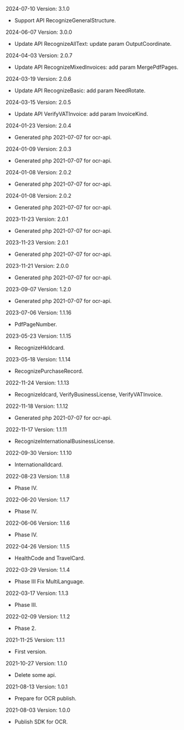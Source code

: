 2024-07-10 Version: 3.1.0
- Support API RecognizeGeneralStructure.


2024-06-07 Version: 3.0.0
- Update API RecognizeAllText: update param OutputCoordinate.


2024-04-03 Version: 2.0.7
- Update API RecognizeMixedInvoices: add param MergePdfPages.


2024-03-19 Version: 2.0.6
- Update API RecognizeBasic: add param NeedRotate.


2024-03-15 Version: 2.0.5
- Update API VerifyVATInvoice: add param InvoiceKind.


2024-01-23 Version: 2.0.4
- Generated php 2021-07-07 for ocr-api.

2024-01-09 Version: 2.0.3
- Generated php 2021-07-07 for ocr-api.

2024-01-08 Version: 2.0.2
- Generated php 2021-07-07 for ocr-api.

2024-01-08 Version: 2.0.2
- Generated php 2021-07-07 for ocr-api.

2023-11-23 Version: 2.0.1
- Generated php 2021-07-07 for ocr-api.

2023-11-23 Version: 2.0.1
- Generated php 2021-07-07 for ocr-api.

2023-11-21 Version: 2.0.0
- Generated php 2021-07-07 for ocr-api.

2023-09-07 Version: 1.2.0
- Generated php 2021-07-07 for ocr-api.

2023-07-06 Version: 1.1.16
- PdfPageNumber.

2023-05-23 Version: 1.1.15
- RecognizeHkIdcard.

2023-05-18 Version: 1.1.14
- RecognizePurchaseRecord.

2022-11-24 Version: 1.1.13
- RecognizeIdcard, VerifyBusinessLicense, VerifyVATInvoice.

2022-11-18 Version: 1.1.12
- Generated php 2021-07-07 for ocr-api.

2022-11-17 Version: 1.1.11
- RecognizeInternationalBusinessLicense.

2022-09-30 Version: 1.1.10
- InternationalIdcard.

2022-08-23 Version: 1.1.8
- Phase IV.

2022-06-20 Version: 1.1.7
- Phase IV.

2022-06-06 Version: 1.1.6
- Phase IV.

2022-04-26 Version: 1.1.5
- HealthCode and TravelCard.

2022-03-29 Version: 1.1.4
- Phase III Fix MultiLanguage.

2022-03-17 Version: 1.1.3
- Phase III.

2022-02-09 Version: 1.1.2
- Phase 2.

2021-11-25 Version: 1.1.1
- First version.

2021-10-27 Version: 1.1.0
- Delete some api.

2021-08-13 Version: 1.0.1
- Prepare for OCR publish.

2021-08-03 Version: 1.0.0
- Publish SDK for OCR.

